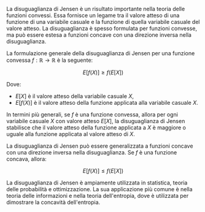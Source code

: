 La disuguaglianza di Jensen è un risultato importante nella teoria delle funzioni convessi. Essa fornisce un legame tra il valore atteso di una funzione di una variabile casuale e la funzione di quella variabile casuale del valore atteso. La disuguaglianza è spesso formulata per funzioni convesse, ma può essere estesa a funzioni concave con una direzione inversa nella disuguaglianza.

La formulazione generale della disuguaglianza di Jensen per una funzione convessa $f: \mathbb{R} \to \mathbb{R}$ è la seguente:

$$ E[f(X)] \geq f(E[X]) $$

Dove:
- $E[X]$ è il valore atteso della variabile casuale $X$,
- $E[f(X)]$ è il valore atteso della funzione applicata alla variabile casuale $X$.

In termini più generali, se $f$ è una funzione convessa, allora per ogni variabile casuale $X$ con valore atteso $E[X]$, la disuguaglianza di Jensen stabilisce che il valore atteso della funzione applicata a $X$ è maggiore o uguale alla funzione applicata al valore atteso di $X$.

La disuguaglianza di Jensen può essere generalizzata a funzioni concave con una direzione inversa nella disuguaglianza. Se $f$ è una funzione concava, allora:

$$ E[f(X)] \leq f(E[X]) $$

La disuguaglianza di Jensen è ampiamente utilizzata in statistica, teoria delle probabilità e ottimizzazione. La sua applicazione più comune è nella teoria delle informazioni e nella teoria dell'entropia, dove è utilizzata per dimostrare la concavità dell'entropia.